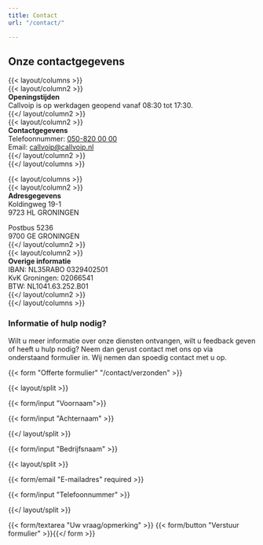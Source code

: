 ```yaml
---
title: Contact
url: "/contact/"

---
```

## Onze contactgegevens

{{< layout/columns >}}  
{{< layout/column2 >}}  
**Openingstijden**  
Callvoip is op werkdagen geopend vanaf 08:30 tot 17:30.  
{{</ layout/column2 >}}  
{{< layout/column2 >}}  
**Contactgegevens**  
Telefoonnummer: [050-820 00 00](tel:+31508200000)  
Email: [callvoip@callvoip.nl](https://www.callvoiptelefonie.nl/contact/contactgegevens/)  
{{</ layout/column2 >}}  
{{</ layout/columns >}}

{{< layout/columns >}}  
{{< layout/column2 >}}  
**Adresgegevens**  
Koldingweg 19-1  
9723 HL GRONINGEN

Postbus 5236  
9700 GE GRONINGEN  
{{</ layout/column2 >}}  
{{< layout/column2 >}}  
**Overige informatie**  
IBAN: NL35RABO 0329402501  
KvK Groningen: 02066541  
BTW: NL1041.63.252.B01  
{{</ layout/column2 >}}  
{{</ layout/columns >}}

### Informatie of hulp nodig?

Wilt u meer informatie over onze diensten ontvangen, wilt u feedback geven of heeft u hulp nodig? Neem dan gerust contact met ons op via onderstaand formulier in. Wij nemen dan spoedig contact met u op.

{{< form "Offerte formulier" "/contact/verzonden" >}}

{{< layout/split >}}

{{< form/input "Voornaam">}}

{{< form/input "Achternaam" >}}

{{</ layout/split >}}

{{< form/input "Bedrijfsnaam" >}}

{{< layout/split >}}

{{< form/email "E-mailadres" required >}}

{{< form/input "Telefoonnummer" >}}

{{</ layout/split >}}

{{< form/textarea "Uw vraag/opmerking" >}} {{< form/button "Verstuur formulier" >}}{{</ form >}}
